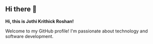 ## Hi there 👋

**Hi, this is Jothi Krithick Roshan!**

Welcome to my GitHub profile! I'm passionate about technology and software development.

<!--
**Krithick23/Krithick23** is a ✨ _special_ ✨ repository because its `README.md` (this file) appears on your GitHub profile.
-->